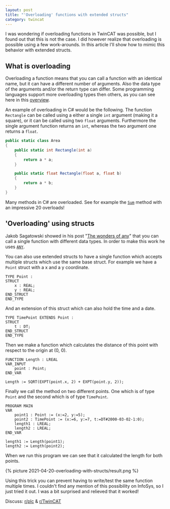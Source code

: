```yaml
---
layout: post
title: "'Overloading' functions with extended structs"
category: twincat
---
```


I was wondering if overloading functions in TwinCAT was possible, but I found out that this is not the case. I did however realize that overloading is possible using a few work-arounds. In this article I'll show how to mimic this behavior with extended structs.

## What is overloading

Overloading a function means that you can call a function with an identical name, but it can have a different number of arguments. Also the data type of the arguments and/or the return type can differ. Some programming languages support more overloading types then others, as you can see here in this [overview](https://en.wikibooks.org/wiki/Computer_Programming/Function_overloading).

An example of overloading in C# would be the following. The function `Rectangle`  can be called using a either a single `int` argument (making it a square), or it can be called using two `float` arguments. Furthermore the single argument function returns an `int`, whereas the two argument one returns a `float`. 

```c#
public static class Area
{
    public static int Rectangle(int a)
    {
        return a * a;
    }

    public static float Rectangle(float a, float b)
    {
        return a * b;
    }
}
```

Many methods in C# are overloaded. See for example the [`Sum`](https://docs.microsoft.com/en-us/dotnet/api/system.linq.enumerable.sum?view=net-5.0) method with an impressive 20 overloads!

## 'Overloading' using structs

Jakob Sagatowski showed in his post "[The wonders of any](https://alltwincat.com/2018/03/21/the-wonders-of-any/)" that you can call a single function with different data types. In order to make this work he uses [`ANY`](https://infosys.beckhoff.com/english.php?content=../content/1033/tc3_plc_intro/9007201784167563.html&id=2058661990612177947).

You can also use extended structs to have a single function which accepts multiple structs which use the same base struct. For example we have a `Point`  struct with a x and a y coordinate.

```
TYPE Point :
STRUCT
    x : REAL;
    y : REAL;
END_STRUCT
END_TYPE
```

And an extension of this struct which can also hold the time and a date.

```
TYPE TimePoint EXTENDS Point :
STRUCT
    t : DT;
END_STRUCT
END_TYPE
```

Then we make a function which calculates the distance of this point with respect to the origin at (0, 0).

```
FUNCTION Length : LREAL
VAR_INPUT
    point : Point;
END_VAR

Length := SQRT(EXPT(point.x, 2) + EXPT(point.y, 2));
```

Finally we call the method on two different points. One which is of type `Point` and the second which is of type `TimePoint`. 

```
PROGRAM MAIN
VAR
    point1 : Point := (x:=2, y:=5);
    point2 : TimePoint := (x:=6, y:=7, t:=DT#2000-03-02-1:0);
    length1 : LREAL;
    length2 : LREAL;
END_VAR

length1 := Length(point1);
length2 := Length(point2);
```

When we run this program we can see that it calculated the length for both points.

{% picture 2021-04-20-overloading-with-structs/result.png %}

Using this trick you can prevent having to write/test the same function multiple times. I couldn't find any mention of this possibility on InfoSys, so I just tried it out. I was a bit surprised and relieved that it worked! 

Discuss: [r/plc](https://www.reddit.com/r/PLC/comments/muwyv6/twincat_overloading_functions_with_extended/) & [r/TwinCAT](https://www.reddit.com/r/TwinCat/)




